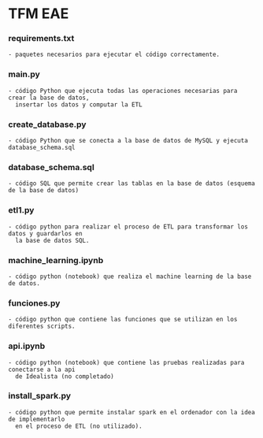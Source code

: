 # TFM EAE

### requirements.txt 
    - paquetes necesarios para ejecutar el código correctamente.

### main.py 
    - código Python que ejecuta todas las operaciones necesarias para crear la base de datos,
      insertar los datos y computar la ETL

### create_database.py 
    - código Python que se conecta a la base de datos de MySQL y ejecuta database_schema.sql

### database_schema.sql
    - código SQL que permite crear las tablas en la base de datos (esquema de la base de datos)

### etl1.py
    - código python para realizar el proceso de ETL para transformar los datos y guardarlos en
      la base de datos SQL.

### machine_learning.ipynb
    - código python (notebook) que realiza el machine learning de la base de datos.

### funciones.py
    - código python que contiene las funciones que se utilizan en los diferentes scripts.

### api.ipynb
    - código python (notebook) que contiene las pruebas realizadas para conectarse a la api
      de Idealista (no completado)

### install_spark.py
    - código python que permite instalar spark en el ordenador con la idea de implementarlo 
      en el proceso de ETL (no utilizado).
